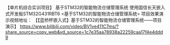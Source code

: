 【单片机综合实训项目】
基于STM32的智能物流仓储管理系统
使用国信长天嵌入式开发板STM32G431RBT6
<基于STM32的智能物流仓储管理系统>
项目效果演示视频地址：
【【蓝桥杯嵌入式】基于STM32的智能物流仓储管理系统——项目演示】 
https://www.bilibili.com/video/BV1ve411C7ms/?share_source=copy_web&vd_source=1c7e35aa78938a22259caa17f4e4ddd9
